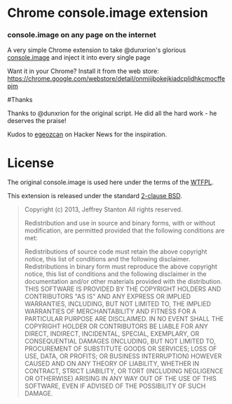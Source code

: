 # Chrome console.image extension
### console.image on any page on the internet

A very simple Chrome extension to take @dunxrion's glorious [console.image](https://github.com/dunxrion/console.image) and inject it into every single page

Want it in your Chrome? Install it from the web store: https://chrome.google.com/webstore/detail/onmiijbokejkiadcplidhkcmocffepjm

#Thanks

Thanks to @dunxrion for the original script.  He did all the hard work - he deserves the praise!

Kudos to [egeozcan](https://news.ycombinator.com/item?id=5962384) on Hacker News for the inspiration.


# License

The original console.image is used here under the terms of the [WTFPL](http://www.wtfpl.net/).

This extension is released under the standard [2-clause BSD](http://opensource.org/licenses/BSD-2-Clause).

> Copyright (c) 2013, Jeffrey Stanton
> All rights reserved.
>
> Redistribution and use in source and binary forms, with or without modification, are permitted provided that the following conditions are met:
>
> Redistributions of source code must retain the above copyright notice, this list of conditions and the following disclaimer.
> Redistributions in binary form must reproduce the above copyright notice, this list of conditions and the following disclaimer in the documentation and/or other materials provided with the distribution.
> THIS SOFTWARE IS PROVIDED BY THE COPYRIGHT HOLDERS AND CONTRIBUTORS "AS IS" AND ANY EXPRESS OR IMPLIED WARRANTIES, INCLUDING, BUT NOT LIMITED TO, THE IMPLIED WARRANTIES OF MERCHANTABILITY AND FITNESS FOR A PARTICULAR PURPOSE ARE DISCLAIMED. IN NO EVENT SHALL THE COPYRIGHT HOLDER OR CONTRIBUTORS BE LIABLE FOR ANY DIRECT, INDIRECT, INCIDENTAL, SPECIAL, EXEMPLARY, OR CONSEQUENTIAL DAMAGES (INCLUDING, BUT NOT LIMITED TO, PROCUREMENT OF SUBSTITUTE GOODS OR SERVICES; LOSS OF USE, DATA, OR PROFITS; OR BUSINESS INTERRUPTION) HOWEVER CAUSED AND ON ANY THEORY OF LIABILITY, WHETHER IN CONTRACT, STRICT LIABILITY, OR TORT (INCLUDING NEGLIGENCE OR OTHERWISE) ARISING IN ANY WAY OUT OF THE USE OF THIS SOFTWARE, EVEN IF ADVISED OF THE POSSIBILITY OF SUCH DAMAGE.

